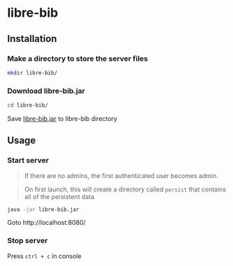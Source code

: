 # libre-bib
## Installation
### Make a directory to store the server files
```bash
mkdir libre-bib/
```
### Download libre-bib.jar
```bash
cd libre-bib/
```
Save [libre-bib.jar](/out/artifacts/libre-bib.jar) to libre-bib directory

## Usage
### Start server
> If there are no admins, the first authenticated user becomes admin.

> On first launch, this will create a directory called `persist` that contains all of the persistent data
```bash
java -jar libre-bib.jar
```
Goto http://localhost:8080/

### Stop server

Press `ctrl + c` in console
